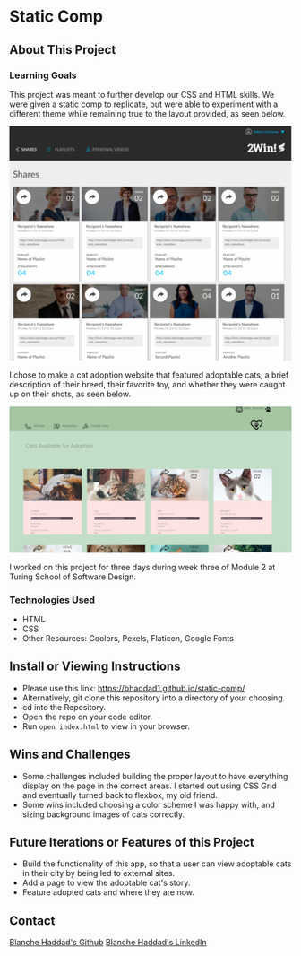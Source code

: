 # Static Comp

## About This Project

### Learning Goals

This project was meant to further develop our CSS and HTML skills. We were given a static comp to replicate, but were able to experiment with a different theme while remaining true to the layout provided, as seen below.

![Static Comp](./assets/Static_comp.png)

I chose to make a cat adoption website that featured adoptable cats, a brief description of their breed, their favorite toy, and whether they were caught up on their shots, as seen below.

![Preview of Comp](./assets/Blanche_comp.png)

I worked on this project for three days during week three of Module 2 at Turing School of Software Design.

### Technologies Used

- HTML
- CSS
- Other Resources: Coolors, Pexels, Flaticon, Google Fonts

## Install or Viewing Instructions

- Please use this link: https://bhaddad1.github.io/static-comp/
- Alternatively, git clone this repository into a directory of your choosing.
- cd into the Repository.
- Open the repo on your code editor.
- Run `open index.html` to view in your browser.

## Wins and Challenges

- Some challenges included building the proper layout to have everything display on the page in the correct areas. I started out using CSS Grid and eventually turned back to flexbox, my old friend.
- Some wins included choosing a color scheme I was happy with, and sizing background images of cats correctly.

## Future Iterations or Features of this Project

- Build the functionality of this app, so that a user can view adoptable cats in their city by being led to external sites.
- Add a page to view the adoptable cat's story.
- Feature adopted cats and where they are now.

## Contact

[Blanche Haddad's Github](https://github.com/BHaddad1)
[Blanche Haddad's LinkedIn](https://www.linkedin.com/in/blanche-haddad-denver/)

